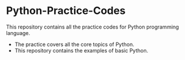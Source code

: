 # Python-Practice-Codes
This repository contains all the practice codes for Python programming language.
- The practice covers all the core topics of Python.
- This repository contains the examples of basic Python.

